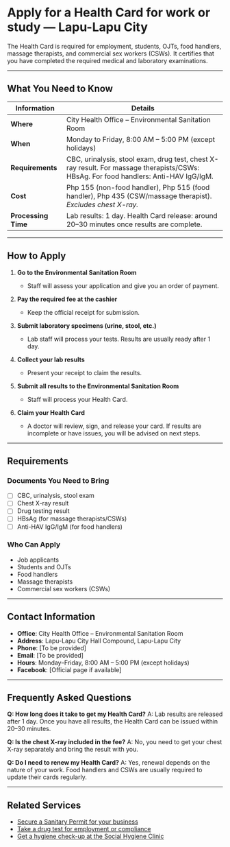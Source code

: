 # Apply for a Health Card for work or study — Lapu-Lapu City

The Health Card is required for employment, students, OJTs, food handlers, massage therapists, and commercial sex workers (CSWs). It certifies that you have completed the required medical and laboratory examinations.

---

## What You Need to Know

| Information         | Details                                                                                                                              |
| ------------------- | ------------------------------------------------------------------------------------------------------------------------------------ |
| **Where**           | City Health Office – Environmental Sanitation Room                                                                                   |
| **When**            | Monday to Friday, 8:00 AM – 5:00 PM (except holidays)                                                                                |
| **Requirements**    | CBC, urinalysis, stool exam, drug test, chest X-ray result. For massage therapists/CSWs: HBsAg. For food handlers: Anti-HAV IgG/IgM. |
| **Cost**            | Php 155 (non-food handler), Php 515 (food handler), Php 435 (CSW/massage therapist). _Excludes chest X-ray._                         |
| **Processing Time** | Lab results: 1 day. Health Card release: around 20–30 minutes once results are complete.                                             |

---

## How to Apply

1. **Go to the Environmental Sanitation Room**
   - Staff will assess your application and give you an order of payment.

2. **Pay the required fee at the cashier**
   - Keep the official receipt for submission.

3. **Submit laboratory specimens (urine, stool, etc.)**
   - Lab staff will process your tests. Results are usually ready after 1 day.

4. **Collect your lab results**
   - Present your receipt to claim the results.

5. **Submit all results to the Environmental Sanitation Room**
   - Staff will process your Health Card.

6. **Claim your Health Card**
   - A doctor will review, sign, and release your card. If results are incomplete or have issues, you will be advised on next steps.

---

## Requirements

### Documents You Need to Bring

- [ ] CBC, urinalysis, stool exam
- [ ] Chest X-ray result
- [ ] Drug testing result
- [ ] HBsAg (for massage therapists/CSWs)
- [ ] Anti-HAV IgG/IgM (for food handlers)

### Who Can Apply

- Job applicants
- Students and OJTs
- Food handlers
- Massage therapists
- Commercial sex workers (CSWs)

---

## Contact Information

- **Office**: City Health Office – Environmental Sanitation Room
- **Address**: Lapu-Lapu City Hall Compound, Lapu-Lapu City
- **Phone**: [To be provided]
- **Email**: [To be provided]
- **Hours**: Monday–Friday, 8:00 AM – 5:00 PM (except holidays)
- **Facebook**: [Official page if available]

---

## Frequently Asked Questions

**Q: How long does it take to get my Health Card?**
A: Lab results are released after 1 day. Once you have all results, the Health Card can be issued within 20–30 minutes.

**Q: Is the chest X-ray included in the fee?**
A: No, you need to get your chest X-ray separately and bring the result with you.

**Q: Do I need to renew my Health Card?**
A: Yes, renewal depends on the nature of your work. Food handlers and CSWs are usually required to update their cards regularly.

---

## Related Services

- [Secure a Sanitary Permit for your business](/secure-a-sanitary-permit-for-your-business)
- [Take a drug test for employment or compliance](/take-a-drug-test-for-employment-or-compliance)
- [Get a hygiene check-up at the Social Hygiene Clinic](/get-a-hygiene-check-up-at-the-social-hygiene-clinic)
